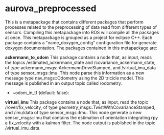 # aurova_preprocessed
This is a metapackage that contains different packages that perform processes related to the preprocessing of data read from different types of sensors. Compiling this metapackage into ROS will compile all the packages at once. This metapackage is grouped as a project for eclipse C++. Each package contains a "name_doxygen_config" configuration file for generate doxygen documentation. The packages contained in this metapackage are:

**ackermann_to_odom**
This package contains a node that, as input, reads the topics /estimated_ackermann_state and /covariance_ackermann_state, of type ackermann_msgs::AckermannDriveStamped, and /virtual_imu_data of type sensor_msgs::Imu. This node parse this information as a new message type nav_msgs::Odometry using the 2D tricicle model. This message is published in an output topic called /odometry.
* ~odom_in_tf (default: false): 

**virtual_imu**
This package contains a node that, as input, read the topic /rover/fix_velocity, of type geometry_msgs::TwistWithCovarianceStamped, and /imu/data of type sensor_msgs::Imu. This node generate a new sensor_msgs::Imu that contains the estimation of orientation integrating rpy a fix_velocity with a kalman filter. The node output is published in the topic /virtual_imu_data. 
